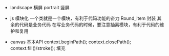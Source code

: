 - landscape 横屏 portrait 竖屏

- js 模块化
  一个类就是一个模块，有利于代码功能的奋力
  Round_item 封装
  其余的代码是业务代码
  在写业务代码的时候，要注意抽离模块，有利于代码的维护和复用

- canvas 基本API
  context.beginPath();
  context.closePath();
  context.fill()/stroke(); 填充